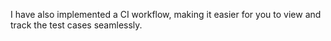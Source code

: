 I have also implemented a CI workflow, making it easier for you to view and track the test cases seamlessly.
